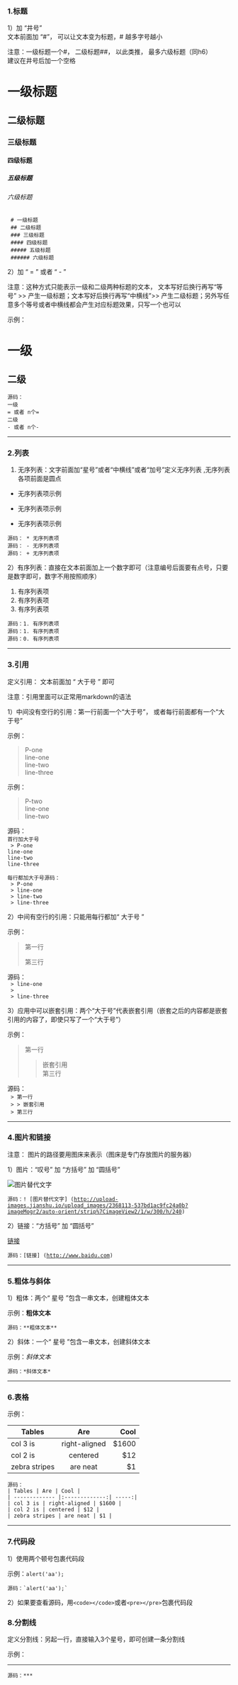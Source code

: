 ### 1.标题
1）加 “井号”  
文本前面加 “#”， 可以让文本变为标题，# 越多字号越小

注意：一级标题一个#， 二级标题##， 以此类推， 最多六级标题（同h6）  
建议在井号后加一个空格  

# 一级标题
## 二级标题
### 三级标题
#### 四级标题
##### 五级标题
###### 六级标题

<code> # 一级标题 </code>  
<code> ## 二级标题 </code>  
<code> ### 三级标题 </code>  
<code> #### 四级标题 </code>  
<code> ##### 五级标题 </code>  
<code> ###### 六级标题 </code>

2）加 “ = ” 或者 “ - ”   

注意：这种方式只能表示一级和二级两种标题的文本， 文本写好后换行再写“等号” >> 产生一级标题；文本写好后换行再写“中横线”>> 产生二级标题；另外写任意多个等号或者中横线都会产生对应标题效果，只写一个也可以  

示例：  

一级
=
二级
-
<code>源码：</code>  
<code>一级</code>  
<code>= 或者 n个=</code>  
<code>二级</code>  
<code>- 或者 n个-</code>  

***
  
  
### 2.列表  

1) 无序列表：文字前面加“星号”或者“中横线”或者“加号”定义无序列表 ,无序列表各项前面是圆点  

* 无序列表项示例
- 无序列表项示例
+ 无序列表项示例

<code>源码： * 无序列表项 </code>  
<code>源码： - 无序列表项 </code>  
<code>源码： + 无序列表项 </code>

2）有序列表：直接在文本前面加上一个数字即可（注意编号后面要有点号，只要是数字即可，数字不用按照顺序） 

1. 有序列表项  
1. 有序列表项  
0. 有序列表项

<code>源码：1. 有序列表项</code>  
<code>源码：1. 有序列表项</code>  
<code>源码：0. 有序列表项</code>

***
### 3.引用

定义引用： 文本前面加 “ 大于号 ” 即可  

注意：引用里面可以正常用markdown的语法

1）中间没有空行的引用：第一行前面一个“大于号”， 或者每行前面都有一个“大于号”  

示例：
> P-one  
line-one  
line-two  
line-three   

示例：
> P-two  
> line-one  
> line-two

源码：  
<code>首行加大于号</code>  
<code> > P-one</code>  
<code>line-one</code>  
<code>line-two</code>  
<code>line-three</code>

<code>每行都加大于号源码：</code>  
<code> > P-one</code>  
<code> > line-one</code>  
<code> > line-two</code>  
<code> > line-three</code>

2）中间有空行的引用：只能用每行都加“ 大于号 ”   

示例：    
> 第一行  
>  
> 第三行

源码：  
<code> > line-one</code>  
<code> >  </code>  
<code> > line-three</code>

3）应用中可以嵌套引用：两个“大于号”代表嵌套引用（嵌套之后的内容都是嵌套引用的内容了，即使只写了一个“大于号”）

示例：    
> 第一行  
> > 嵌套引用  
> 第三行

源码：  
<code> > 第一行</code>  
<code> > > 嵌套引用  </code>  
<code> > 第三行</code>

***

### 4.图片和链接  

注意： 图片的路径要用图床来表示（图床是专门存放图片的服务器）  

1）图片：“叹号” 加 “方括号” 加 “圆括号”

![图片替代文字](http://upload-images.jianshu.io/upload_images/2368113-537bd1ac9fc24a0b?imageMogr2/auto-orient/strip%7CimageView2/1/w/300/h/240)

<code>源码：! [图片替代文字] (http://upload-images.jianshu.io/upload_images/2368113-537bd1ac9fc24a0b?imageMogr2/auto-orient/strip%7CimageView2/1/w/300/h/240) </code>


2）链接：“方括号” 加 “圆括号”  

[链接](http://www.baidu.com)  

<code>源码：[链接] (http://www.baidu.com)</code>
***
### 5.粗体与斜体
1）粗体：两个“ 星号 ”包含一串文本，创建粗体文本  
  
示例：**粗体文本**

<code>源码：\*\*粗体文本\*\*</code>

2）斜体：一个“ 星号 ”包含一串文本，创建斜体文本  

示例：*斜体文本*  

<code>源码：\*斜体文本\*</code>
***
### 6.表格 

示例：  

| Tables        | Are           | Cool  |
| ------------- |:-------------:| -----:|
| col 3 is      | right-aligned | $1600 |
| col 2 is      | centered      |   $12 |
| zebra stripes | are neat      |    $1 |

<code>源码：</code>  
<code>| Tables        | Are           | Cool  |</code>  
<code>| ------------- |:-------------:| -----:|</code>  
<code>| col 3 is      | right-aligned | $1600 |</code>  
<code>| col 2 is      | centered      |   $12 |</code>  
<code>| zebra stripes | are neat      |    $1 |</code>
***
### 7.代码段
1）使用两个顿号包裹代码段  

示例：`alert('aa');`  

<code>源码：\`alert('aa');\` </code>

2）如果要查看源码，用`<code></code>`或者`<pre></pre>`包裹代码段

### 8.分割线
定义分割线：另起一行，直接输入3个星号，即可创建一条分割线  

示例：
***

<code>源码：***</code>



